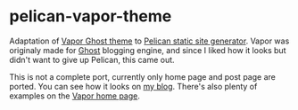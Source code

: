 pelican-vapor-theme
===================

Adaptation of [Vapor Ghost theme][1] to [Pelican static site generator][2]. Vapor was originaly made for [Ghost][3] blogging engine, and since I liked how it looks but didn't want to give up Pelican, this came out.


This is not a complete port, currently only home page and post page are ported. You can see how it looks on [my blog][4]. There's also plenty of examples on the [Vapor home page][1].

[1]: http://www.sethlilly.com/open-source/vapor/
[2]: http://blog.getpelican.com/
[3]: https://ghost.org/
[4]: http://goranperetin.com
